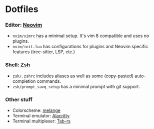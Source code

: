 # Dotfiles

### Editor: [Neovim](https://github.com/neovim/neovim/)

- `nvim/vimrc` has a minimal setup. It's vim 8 compatible and uses no plugins.
- `nvim/init.lua` has configurations for plugins and Neovim specific features
  (tree-sitter, LSP, etc.)

### Shell: [Zsh](https://www.zsh.org/)

- `zsh/.zshrc` includes aliases as well as some (copy-pasted) auto-completion commands.
- `zsh/prompt_savq_setup` has a minimal prompt with git support.

### Other stuff

* Colorscheme: [melange](https://github.com/savq/melange)
* Terminal emulator: [Alacritty](https://github.com/alacritty/alacritty)
* Terminal multiplexer: [Tab-rs](https://github.com/austinjones/tab-rs/)


